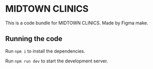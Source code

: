 
  # MIDTOWN CLINICS

  This is a code bundle for MIDTOWN CLINICS. Made by Figma make.

  
  ## Running the code

  Run `npm i` to install the dependencies.

  Run `npm run dev` to start the development server.
  
